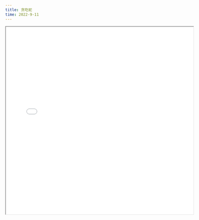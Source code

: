 ```yaml
---
title: 贪吃蛇
time: 2022-9-11
---
```


<iframe   src="./test.html" width="600px" height="600px"   frameborder="1/0"  name="iframe"     scrolling="auto">   

</iframe>

